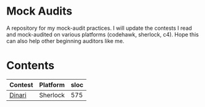 # Mock Audits
A repository for my mock-audit practices. I will update the contests I read and mock-audited on various platforms (codehawk, sherlock, c4). Hope this can also help other beginning auditors like me.

# Contents

|Contest|Platform|sloc|
|---|---|---|
|[Dinari](/Sherlock/Dinari.md)|Sherlock|575|
